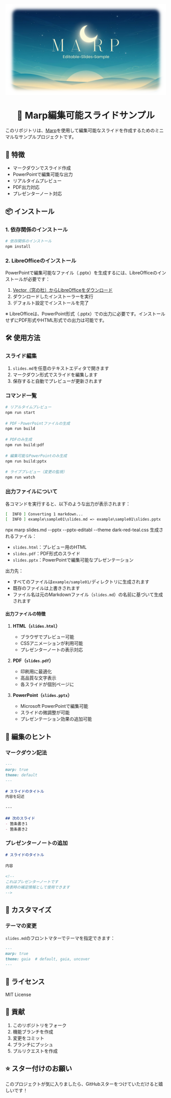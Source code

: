 <div align="center">
  <img src="assets/header.png" alt="Marp Editable Slides">

# 🎯 Marp編集可能スライドサンプル

</div>

このリポジトリは、[Marp](https://marp.app/)を使用して編集可能なスライドを作成するためのミニマルなサンプルプロジェクトです。

## 🚀 特徴

- マークダウンでスライド作成
- PowerPointで編集可能な出力
- リアルタイムプレビュー
- PDF出力対応
- プレゼンターノート対応

## 📦 インストール

### 1. 依存関係のインストール

```bash
# 依存関係のインストール
npm install
```

### 2. LibreOfficeのインストール

PowerPointで編集可能なファイル（.pptx）を生成するには、LibreOfficeのインストールが必要です：

1. [Vector（窓の杜）からLibreOfficeをダウンロード](https://forest.watch.impress.co.jp/library/software/libreoffice/)
2. ダウンロードしたインストーラーを実行
3. デフォルト設定でインストールを完了

※ LibreOfficeは、PowerPoint形式（.pptx）での出力に必要です。インストールせずにPDF形式やHTML形式での出力は可能です。

## 🛠️ 使用方法

### スライド編集

1. `slides.md`を任意のテキストエディタで開きます
2. マークダウン形式でスライドを編集します
3. 保存すると自動でプレビューが更新されます

### コマンド一覧

```bash
# リアルタイムプレビュー
npm run start

# PDF・PowerPointファイルの生成
npm run build

# PDFのみ生成
npm run build:pdf

# 編集可能なPowerPointのみ生成
npm run build:pptx

# ライブプレビュー（変更の監視）
npm run watch
```

### 出力ファイルについて

各コマンドを実行すると、以下のような出力が表示されます：

```bash
[  INFO ] Converting 1 markdown...
[  INFO ] example\sample01\slides.md => example\sample01\slides.pptx
```
npx marp slides.md  --pptx --pptx-editabl --theme dark-red-teal.css
生成されるファイル：
- `slides.html`：プレビュー用のHTML
- `slides.pdf`：PDF形式のスライド
- `slides.pptx`：PowerPointで編集可能なプレゼンテーション

出力先：
- すべてのファイルは`example/sample01/`ディレクトリに生成されます
- 既存のファイルは上書きされます
- ファイル名は元のMarkdownファイル（`slides.md`）の名前に基づいて生成されます

#### 出力ファイルの特徴

1. **HTML（`slides.html`）**
   - ブラウザでプレビュー可能
   - CSSアニメーションが利用可能
   - プレゼンターノートの表示対応

2. **PDF（`slides.pdf`）**
   - 印刷用に最適化
   - 高品質な文字表示
   - 各スライドが個別ページに

3. **PowerPoint（`slides.pptx`）**
   - Microsoft PowerPointで編集可能
   - スライドの微調整が可能
   - プレゼンテーション効果の追加可能

## 📝 編集のヒント

### マークダウン記法

```markdown
---
marp: true
theme: default
---

# スライドのタイトル
内容を記述

---

## 次のスライド
- 箇条書き1
- 箇条書き2
```

### プレゼンターノートの追加

```markdown
# スライドのタイトル

内容

<!-- 
これはプレゼンターノートです
発表時の補足情報として使用できます
-->
```

## 🔧 カスタマイズ

### テーマの変更

`slides.md`のフロントマターでテーマを指定できます：

```markdown
---
marp: true
theme: gaia  # default, gaia, uncover
---
```

## 📄 ライセンス

MIT License

## 🤝 貢献

1. このリポジトリをフォーク
2. 機能ブランチを作成
3. 変更をコミット
4. ブランチにプッシュ
5. プルリクエストを作成

## ⭐ スター付けのお願い

このプロジェクトが気に入りましたら、GitHubスターをつけていただけると嬉しいです！
